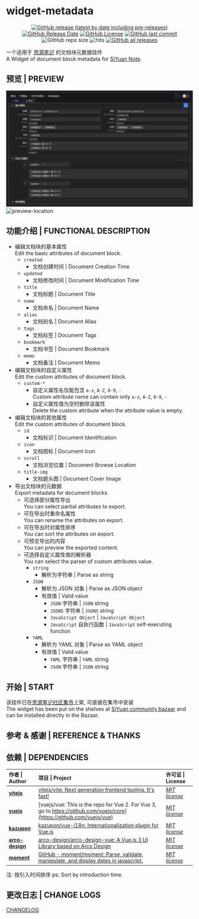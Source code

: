 # widget-metadata

<center>

[![GitHub release (latest by date including pre-releases)](https://img.shields.io/github/v/release/Zuoqiu-Yingyi/widget-metadata?include_prereleases&style=flat-square)](https://github.com/Zuoqiu-Yingyi/widget-metadata/releases/latest)
[![GitHub Release Date](https://img.shields.io/github/release-date/Zuoqiu-Yingyi/widget-metadata?style=flat-square)](https://github.com/Zuoqiu-Yingyi/widget-metadata/releases/latest)
[![GitHub License](https://img.shields.io/github/license/Zuoqiu-Yingyi/widget-metadata?style=flat-square)](https://github.com/Zuoqiu-Yingyi/widget-metadata/blob/main/LICENSE)
[![GitHub last commit](https://img.shields.io/github/last-commit/Zuoqiu-Yingyi/widget-metadata?style=flat-square)](https://github.com/Zuoqiu-Yingyi/widget-metadata/commits/main)
![GitHub repo size](https://img.shields.io/github/repo-size/Zuoqiu-Yingyi/widget-metadata?style=flat-square)
![hits](https://hits.b3log.org/Zuoqiu-Yingyi/widget-metadata.svg)
[![GitHub all releases](https://img.shields.io/github/downloads/Zuoqiu-Yingyi/widget-metadata/total?style=flat-square)](https://github.com/Zuoqiu-Yingyi/widget-metadata/releases)

</center>

一个适用于 [思源笔记](https://github.com/siyuan-note/siyuan) 的文档块元数据挂件  
A Widget of document block metadata for [SiYuan Note](https://github.com/siyuan-note/siyuan).

## 预览 | PREVIEW

![preview-relative](./preview.png)  
![preview-location](/widgets/metadata/preview.png)

## 功能介绍 | FUNCTIONAL DESCRIPTION

- 编辑文档块的基本属性  
  Edit the basic attributes of document block.
  - `created`
    - 文档创建时间 | Document Creation Time
  - `updated`
    - 文档修改时间 | Document Modification Time
  - `title`
    - 文档标题 | Document Title
  - `name`
    - 文档命名 | Document Name
  - `alias`
    - 文档别名 | Document Alias
  - `tags`
    - 文档标签 | Document Tags
  - `bookmark`
    - 文档书签 | Document Bookmark
  - `memo`
    - 文档备注 | Document Memo
- 编辑文档块的自定义属性  
  Edit the custom attributes of document block.
  - `custom-*`
    - 自定义属性名仅能包含 `a-z`, `A-Z`, `0-9`, `-`  
      Custom attribute name can contain only `a-z`, `A-Z`, `0-9`, `-`
    - 自定义属性值为空时删除该属性  
      Delete the custom attribute when the attribute value is empty.
- 编辑文档块的其他属性  
  Edit the custom attributes of document block.
  - `id`
    - 文档标识 | Document Identification
  - `icon`
    - 文档图标 | Document Icon
  - `scroll`
    - 文档浏览位置 | Document Browse Location
  - `title-img`
    - 文档题头图 | Document Cover Image
- 导出文档块的元数据  
  Export metadata for document blocks
  - 可选择部分属性导出  
    You can select partial attributes to export.
  - 可在导出时重命名属性  
    You can rename the attributes on export.
  - 可在导出时对属性排序  
    You can sort the attributes on export.
  - 可预览导出的内容  
    You can preview the exported content.
  - 可选择自定义属性值的解析器  
    You can select the parser of custom attributes value.
    - `string`
      - 解析为字符串 | Parse as string
    - `JSON`
      - 解析为 JSON 对象 | Parse as JSON object
      - 有效值 | Valid value
        - `JSON` 字符串 | `JSON` string
        - `JSON5` 字符串 | `JSON5` string
        - `JavaScript Object` | `JavaScript Object`
        - `JavaScript` 自执行函数 | `JavaScript` self-executing function
    - `YAML`
      - 解析为 YAML 对象 | Parse as YAML object
      - 有效值 | Valid value
        - `YAML` 字符串 | `YAML` string
        - `JSON` 字符串 | `JSON` string


## 开始 | START

该挂件已在[思源笔记社区集市](https://github.com/siyuan-note/bazaar)上架, 可直接在集市中安装  
The widget has been put on the shelves at [SiYuan community bazaar](https://github.com/siyuan-note/bazaar) and can be installed directly in the Bazaar.

## 参考 & 感谢 | REFERENCE & THANKS

## 依赖 | DEPENDENCIES

| 作者 \| Author                                    | 项目 \| Project                                                                                                           | 许可证 \| License                                                                 |
| :------------------------------------------------ | :------------------------------------------------------------------------------------------------------------------------ | :-------------------------------------------------------------------------------- |
| **[vitejs](https://github.com/vitejs)**           | [vitejs/vite: Next generation frontend tooling. It's fast!](https://github.com/vitejs/vite)                               | *[MIT license](https://github.com/vitejs/vite/blob/main/LICENSE)*                 |
| **[vuejs](https://github.com/vuejs)**             | [vuejs/vue: This is the repo for Vue 2. For Vue 3, go to https://github.com/vuejs/core](https://github.com/vuejs/vue)     | *[MIT license](https://github.com/vuejs/vue/blob/main/LICENSE)*                   |
| **[kazupon](https://github.com/kazupon)**         | [kazupon/vue-i18n: Internationalization plugin for Vue.js](https://github.com/kazupon/vue-i18n)                           | *[MIT license](https://github.com/kazupon/vue-i18n/blob/v8.x/LICENSE)*            |
| **[arco-design](https://github.com/arco-design)** | [arco-design/arco-design-vue: A Vue.js 3 UI Library based on Arco Design](https://github.com/arco-design/arco-design-vue) | *[MIT license](https://github.com/arco-design/arco-design-vue/blob/main/LICENSE)* |
| **[moment](https://github.com/moment)**           | [GitHub - moment/moment: Parse, validate, manipulate, and display dates in javascript.](https://github.com/moment/moment) | *[MIT license](https://github.com/moment/moment/blob/develop/LICENSE)*            |


注: 按引入时间排序
ps: Sort by introduction time.

## 更改日志 | CHANGE LOGS

[CHANGELOG](./CHANGELOG.md)
